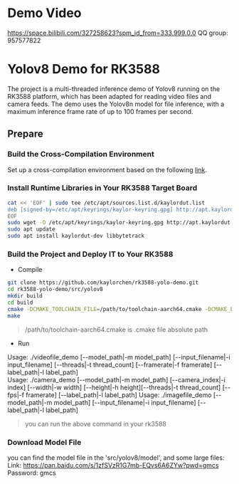 # Demo Video
https://space.bilibili.com/327258623?spm_id_from=333.999.0.0
QQ group: 957577822

# Yolov8 Demo for RK3588
The project is a multi-threaded inference demo of Yolov8 running on the RK3588 platform, which has been adapted for reading video files and camera feeds. The demo uses the Yolov8n model for file inference, with a maximum inference frame rate of up to 100 frames per second.

## Prepare

### Build the Cross-Compilation Environment
Set up a cross-compilation environment based on the following [link](https://github.com/kaylorchen/rk3588_dev_rootfs).

### Install Runtime Libraries in Your RK3588 Target Board
```bash
cat << 'EOF' | sudo tee /etc/apt/sources.list.d/kaylordut.list 
deb [signed-by=/etc/apt/keyrings/kaylor-keyring.gpg] http://apt.kaylordut.cn/kaylordut/ kaylordut main
EOF
sudo wget -O /etc/apt/keyrings/kaylor-keyring.gpg http://apt.kaylordut.cn/kaylor-keyring.gpg
sudo apt update
sudo apt install kaylordut-dev libbytetrack
```

### Build the Project and Deploy IT to Your RK3588

- Compile

```bash
git clone https://github.com/kaylorchen/rk3588-yolo-demo.git 
cd rk3588-yolo-demo/src/yolov8
mkdir build
cd build
cmake -DCMAKE_TOOLCHAIN_FILE=/path/to/toolchain-aarch64.cmake -DCMAKE_EXPORT_COMPILE_COMMANDS=ON ..
make 
```
> /path/to/toolchain-aarch64.cmake is .cmake file absolute path

- Run

Usage: ./videofile_demo [--model_path|-m model_path] [--input_filename|-i input_filename] [--threads|-t thread_count] [--framerate|-f framerate] [--label_path|-l label_path]  
Usage: ./camera_demo [--model_path|-m model_path] [--camera_index|-i index] [--width|-w width] [--height|-h height][--threads|-t thread_count] [--fps|-f framerate] [--label_path|-l label_path]
Usage: ./imagefile_demo [--model_path|-m model_path] [--input_filename|-i input_filename] [--label_path|-l label_path]

> you can run the above command in your rk3588 

### Download Model File
you can find the model file in the 'src/yolov8/model', and some large files: 
Link: https://pan.baidu.com/s/1zfSVzR1G7mb-EQvs6A6ZYw?pwd=gmcs Password: gmcs 


